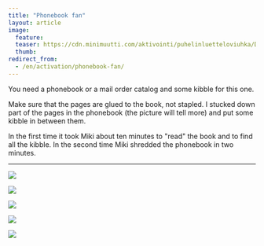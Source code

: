 ```yaml
---
title: "Phonebook fan"
layout: article
image:
  feature:
  teaser: https://cdn.minimuutti.com/aktivointi/puhelinluetteloviuhka/DSC25474-245px.jpg
  thumb:
redirect_from:
  - /en/activation/phonebook-fan/
---
```


You need a phonebook or a mail order catalog and some kibble for this one.

Make sure that the pages are glued to the book, not stapled. I stucked down part of the pages in the phonebook (the picture will tell more) and put some kibble in between them.

In the first time it took Miki about ten minutes to "read" the book and to find all the kibble. In the second time Miki shredded the phonebook in two minutes.

---

![](https://cdn.minimuutti.com/aktivointi/puhelinluetteloviuhka/DSC25474_2-800px.jpg)

![](https://cdn.minimuutti.com/aktivointi/puhelinluetteloviuhka/DSC25478_2-800px.jpg)

![](https://cdn.minimuutti.com/aktivointi/puhelinluetteloviuhka/DSC25659_2-800px.jpg)

![](https://cdn.minimuutti.com/aktivointi/puhelinluetteloviuhka/DSC38061-800px.jpg)

![](https://cdn.minimuutti.com/aktivointi/puhelinluetteloviuhka/DSC38063-800px.jpg)

